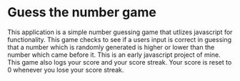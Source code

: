 # Guess the number game
This application is a simple number guessing game that utlizes javascript for functionality. This game checks to see if a users input is correct in guessing that a number which is randomly generated is higher or lower than the number which came before it. This is an early javascript project of mine.
This game also logs your score and your score streak. Your score is reset to 0 whenever you lose your score streak. 

